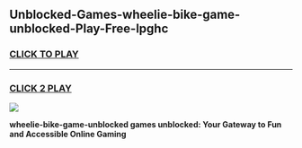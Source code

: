 
## Unblocked-Games-wheelie-bike-game-unblocked-Play-Free-lpghc
<h3>
<a href="https://premium76.site?title=wheelie-bike-game-unblocked&ref=17A">CLICK TO PLAY</a></h3>
<hr>

<h3>
<a href="https://premium76.site?title=wheelie-bike-game-unblocked&ref=17A">CLICK 2 PLAY</a>
  
</h3>

<a href="https://premium76.site?title=wheelie-bike-game-unblocked&ref=17A"><img src="https://clearcache.store/games.png"></a>


**wheelie-bike-game-unblocked games unblocked: Your Gateway to Fun and Accessible Online Gaming**
